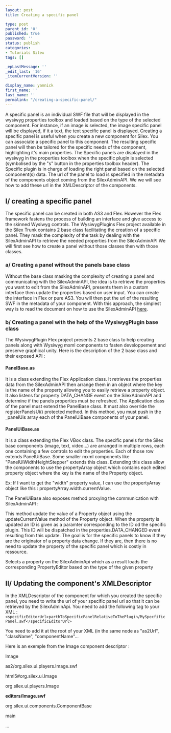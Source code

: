 ```yaml
---
layout: post
title: Creating a specific panel

type: post
parent_id: '0'
published: true
password: ''
status: publish
categories:
- Tutorials Silex
tags: []

_epLastMessage: ''
_edit_last: '16'
_itemCurrentVersion: ''

display_name: yannick
first_name: ''
last_name: ''
permalink: "/creating-a-specific-panel/"
---
```


A specific panel is an individual SWF file that will be displayed in the wysiwyg properties toolbox and loaded based on the type of the selected component. For instance, if an image is selected, the image specific panel will be displayed, if it a text, the text specific panel is displayed. Creating a specific panel is useful when you create a new component for Silex. You can associate a specific panel to this component. The resulting specific panel will then be tailored for the specific needs of the component, highlighting it's main properties. The Specific panels are displayed in the wysiwyg in the properties toolbox when the specific plugin is selected (symbolised by the "s" button in the properties toolbox header). The Specific plugin is in charge of loading the right panel based on the selected component(s) data. The url of the panel to load is specified in the metadata of the components object coming from the SilexAdminAPI. We we will see how to add these url in the XMLDescriptor of the components.

I/ creating a specific panel
----------------------------

The specific panel can be created in both AS3 and Flex. However the Flex framework fastens the process of building an interface and give access to the skinned Wysiwyg controls. The WysiwygPlugins Flex project available in the Silex Trunk contains 2 base class facilitating the creation of a specific panel. They mask the complexity of the task by dealing with the SilexAdminAPI to retrieve the needed properties from the SilexAdminAPI We will first see how to create a panel without those classes then with those classes.

### a/ Creating a panel without the panels base class

Without the base class masking the complexity of creating a panel and communicating with the SilexAdminAPI, the idea is to retrieve the properties you want to edit from the SilexAdminAPI, presents them in a custom interface then update the properties based on user input. You can create the interface in Flex or pure AS3. You will then put the url of the resulting SWF in the metadata of your component. With this approach, the simplest way is to read the document on how to use the SilexAdminAPI [here](http://community.silexlabs.org/silex/codex/?page_id=185).

### b/ Creating a panel with the help of the WysiwygPlugin base class

The WysiwygPlugin Flex project presents 2 base class to help creating panels along with Wysiwyg mxml components to fasten developpement and preserve graphical unity. Here is the description of the 2 base class and their exposed API
: 
#### PanelBase.as

It is a class extending the Flex Application class. It retrieves the properties data from the SilexAdminAPI then arrange them in an object where the key is the name of the property allowing you to easily retrieve a property object. It also listens for property DATA_CHANGE event on the SilexAdminAPI and determine if the panels properties must be refreshed. The Application class of the panel must extend the PanelBase class. It must also override the registerPanelsUi() protected method. In this method, you must push in the _panelUis array each of the PanelUiBase components of your panel.

#### PanelUiBase.as

It is a class extending the Flex VBox class. The specific panels for the Silex base components (image, text, video...) are arranged in multiple rows, each one containing a few controls to edit the properties. Each of those row extends PanelUiBase. Some smaller mxml components like "PanelUiWidthHeightStepper" extends this class. Extending this class allow the components to use the propertyArray object which contains each edited property object where the key is the name of the Property object.

Ex: If I want to get the "width" property value, I can use the propertyArray object like this
: propertyArray.width.currentValue.

The PanelUiBase also exposes method proxying the communication with SilexAdminAPI
: 


This method update the value of a Property object using the updateCurrentValue method of the Property object. When the property is updated an ID is given as a paramter corresponding to the ID od the specific plugin. This ID will be dispatched in the properties.DATA_CHANGED event resulting from this update. The goal is for the specific panels to know if they are the originator of a property data change. If they are, then there is no need to update the property of the specific panel which is costly in ressource.



Selects a property on the SilexAdminApi which as a result loads the corresponding PropertyEditor based on the type of the given property

II/ Updating the component's XMLDescriptor
------------------------------------------

In the XMLDescriptor of the component for which you created the specific panel, you need to write the url of your specific panel url so that it can be retrieved by the SilexAdminApi. You need to add the following tag to your XML
: 
`<specificEditorUrl>parthToSpecificPanelRelativeToThePlugin/MySpecfificPanel.swf</specificEditorUrl>`

You need to add it at the root of your XML (in the same node as "as2Url", "className", "componentName"...

Here is an exemple from the Image component descriptor
: 
<componentDescriptor version="1.0">

<componentName>Image</componentName>

<as2Url>as2/org.silex.ui.players.Image.swf</as2Url>

<html5Url>html5#org.silex.ui.Image</html5Url>

<className>org.silex.ui.players.Image</className>

**<specificEditorUrl>editors/Image.swf</specificEditorUrl>**

<parentDescriptorClassName>org.silex.ui.components.ComponentBase</parentDescriptorClassName>

<componentRoot>main</componentRoot>

...